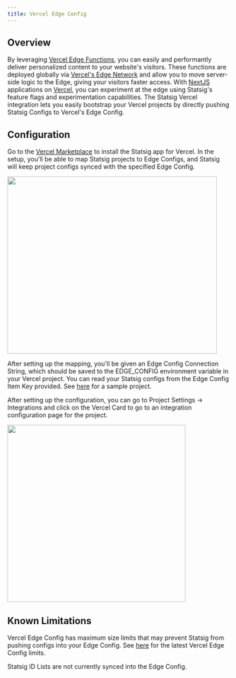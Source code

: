 ```yaml
---
title: Vercel Edge Config
---
```


## Overview
By leveraging [Vercel Edge Functions](https://vercel.com/features/edge-functions), you can easily and performantly deliver personalized content to your website's visitors. These functions are deployed globally via [Vercel's Edge Network](https://vercel.com/docs/concepts/edge-network/overview) and allow you to move server-side logic to the Edge, giving your visitors faster access. With [NextJS](https://nextjs.org/) applications on [Vercel](https://vercel.com/), you can experiment at the edge using Statsig's feature flags and experimentation capabilities. The Statsig Vercel integration lets you easily bootstrap your Vercel projects by directly pushing Statsig Configs to Vercel's Edge Config.

## Configuration
Go to the [Vercel Marketplace](https://vercel.com/integrations/statsig) to install the Statsig app for Vercel. In the setup, you'll be able to map Statsig projects to Edge Configs, and Statsig will keep project configs synced with the specified Edge Config.

<img src="https://user-images.githubusercontent.com/87334575/205374493-08dfc561-2095-45f2-be10-bba1a1958bf9.png" width="474" height="400" />

After setting up the mapping, you'll be given an Edge Config Connection String, which should be saved to the EDGE_CONFIG environment variable in your Vercel project. You can read your Statsig configs from the Edge Config Item Key provided. See [here](https://github.com/vercel/examples/tree/main/edge-middleware/ab-testing-statsig) for a sample project.

After setting up the configuration, you can go to Project Settings -> Integrations and click on the Vercel Card to go to an integration configuration page for the project.

<img src="https://user-images.githubusercontent.com/87334575/205373841-c347767e-db59-4763-8d9e-1f55b8970c2d.png" width="403" height="400" />

## Known Limitations

Vercel Edge Config has maximum size limits that may prevent Statsig from pushing configs into your Edge Config. See [here](https://vercel.com/docs/concepts/edge-network/edge-config/edge-config-limits) for the latest Vercel Edge Config limits.

Statsig ID Lists are not currently synced into the Edge Config.
